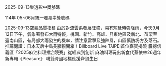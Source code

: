 
2025-09-13樂透彩中獎號碼

                                
114年 05~06月統一發票中獎號碼
                             
2025-09-13空氣品質指標
                              由於對流雲系發展旺盛，易有短延時強降雨，今天9月12日下午，氣象署發布大雨特報，桃園、新竹、高雄、屏東地區及新北、苗栗至臺南山區，有局部大雨發生的機率，請注意雷擊及強陣風，山區慎防坍方及落石。推薦閱讀：日本天后中島美嘉親開箱！Billboard Live TAIPEI首位嘉賓揭曉 震撼信義區「2025麻油料理擂台競賽」從經典到創新 麻油料理玩出新食代蔡依林26週年新專輯《Pleasure》 粉絲跨國地標應援齊賀生日